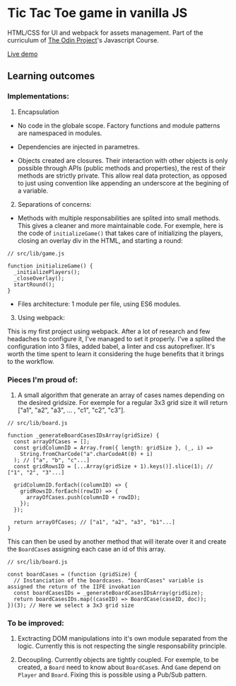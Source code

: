 # Tic Tac Toe game in vanilla JS
HTML/CSS for UI and webpack for assets management. 
Part of the curriculum of [The Odin Project](https://www.theodinproject.com/)'s Javascript Course.

[Live demo](https://ggs91.github.io/JS-TicTacToe/)
## Learning outcomes

### Implementations:

1. Encapsulation

* No code in the globale scope. Factory functions and module patterns are namespaced in modules. 

* Dependencies are injected in parametres.

* Objects created are closures. Their interaction with other objects is only possible through APIs (public methods and properties), the rest of their methods are strictly private. This allow real data protection, as opposed to just using convention like appending an underscore at the begining of a variable.

2. Separations of concerns:

* Methods with multiple responsabilities are splited into small methods. This gives a cleaner and more maintainable code. 
For exemple, here is the code of `initializeGame()` that takes care of initializing the players, closing an overlay div in the HTML, and starting a round:
```
// src/lib/game.js

function initializeGame() {
  _initializePlayers();
  _closeOverlay();
  startRound();
}
```
* Files architecture: 1 module per file, using ES6 modules.

3. Using webpack:

This is my first project using webpack. After a lot of research and few headaches to configure it, I've managed to set it properly. I've a splited the configuration into 3 files, added babel, a linter and css autoprefixer. It's worth the time spent to learn it considering the huge benefits that it brings to the workflow.  

### Pieces I'm proud of:

1. A small algorithm that generate an array of cases names depending on the desired gridsize. 
For exemple for a regular 3x3 grid size it will return ["a1", "a2", "a3", ... , "c1", "c2", "c3"].
```
// src/lib/board.js

function _generateBoardCasesIDsArray(gridSize) {
  const arrayOfCases = [];
  const gridColumnID = Array.from({ length: gridSize }, (_, i) =>
    String.fromCharCode("a".charCodeAt(0) + i)
  ); // ["a", "b", "c"...]
  const gridRowsID = [...Array(gridSize + 1).keys()].slice(1); // ["1", "2", "3"...]

  gridColumnID.forEach((columnID) => {
    gridRowsID.forEach((rowID) => {
      arrayOfCases.push(columnID + rowID);
    });
  });

  return arrayOfCases; // ["a1", "a2", "a3", "b1"...]
}
```
This can then be used by another method that will iterate over it and create the `BoardCase`s assigning each case an id of this array.
```
// src/lib/board.js

const boardCases = (function (gridSize) {
  // Instanciation of the boardcases. "boardCases" variable is assigned the return of the IIFE invokation
  const boardCasesIDs = _generateBoardCasesIDsArray(gridSize);
  return boardCasesIDs.map((caseID) => BoardCase(caseID, doc));
})(3); // Here we select a 3x3 grid size
```
### To be improved:
1. Exctracting DOM manipulations into it's own module separated from the logic. Currently this is not respecting the single responsability principle.

2. Decoupling. Currently objects are tightly coupled. For exemple, to be created, a `Board` need to know about `BoardCase`s. And `Game` depend on `Player` and `Board`. Fixing this is possible using a Pub/Sub pattern.


